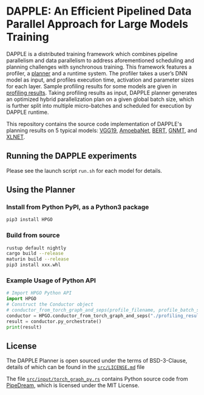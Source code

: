 # DAPPLE: An Efficient Pipelined Data Parallel Approach for Large Models Training

DAPPLE is a distributed training framework which combines pipeline parallelism
and data parallelism to address aforementioned scheduling and planning challenges with synchronous training.
This framework features a profiler, a [planner](https://github.com/AlibabaPAI/DAPPLE/tree/master/src)
and a runtime system.
The profiler takes a user’s DNN model as input, and profiles execution time, activation and parameter sizes for each layer.
Sample profiling results for some models are given in [profiling results](https://github.com/AlibabaPAI/DAPPLE/tree/master/profiling_results).
Taking profiling results as input, DAPPLE planner generates an optimized hybrid parallelization plan on a given global batch size,
which is further split into multiple micro-batches and scheduled for execution by DAPPLE runtime.

This repository contains the source code implementation of DAPPLE's planning results on
5 typical models:
[VGG19](https://github.com/AlibabaPAI/DAPPLE/tree/master/vgg19),
[AmoebaNet](https://github.com/AlibabaPAI/DAPPLE/tree/master/amoeba_net),
[BERT](https://github.com/AlibabaPAI/DAPPLE/tree/master/bert),
[GNMT](https://github.com/AlibabaPAI/DAPPLE/tree/master/gnmt),
and [XLNET](https://github.com/AlibabaPAI/DAPPLE/tree/master/xlnet).

## Running the DAPPLE experiments
Please see the launch script `run.sh` for each model for details.

## Using the Planner
### Install from Python PyPI, as a Python3 package
```bash
pip3 install HPGO
```

### Build from source
```bash
rustup default nightly
cargo build --release
maturin build --release
pip3 install xxx.whl
```

### Example Usage of Python API
```python
# Import HPGO Python API
import HPGO
# Construct the Conductor object
# conductor_from_torch_graph_and_seps(profile_filename, profile_batch_size, global_batch_size, devices)
conductor = HPGO.conductor_from_torch_graph_and_seps("./profiling_results/xlnet-36-pbs-1.txt", 1, 128, [8, 16])
result = conductor.py_orchestrate()
print(result)
```

## License
The DAPPLE Planner is open sourced under the terms of BSD-3-Clause, details of which can be found in the [`src/LICENSE.md`](src/LICENSE.md) file

The file [`src/input/torch_graph_py.rs`](`src/input/torch_graph_py.rs`) contains Python source code from [PipeDream](https://github.com/msr-fiddle/pipedream), which is licensed under the MIT License.

